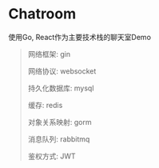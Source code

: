 # Chatroom
使用Go, React作为主要技术栈的聊天室Demo

>网络框架: gin
>
>网络协议: websocket
>
>持久化数据库: mysql
>
>缓存: redis
>
>对象关系映射: gorm
>
>消息队列: rabbitmq
>
>鉴权方式: JWT

